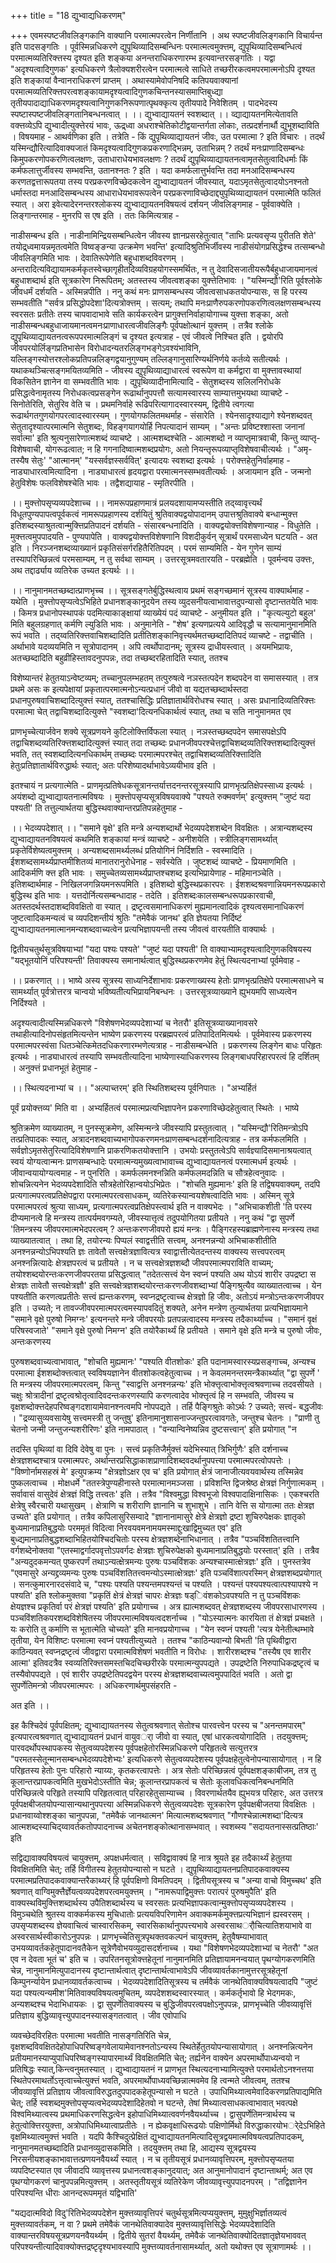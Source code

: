 +++
title = "18 द्युभ्वाद्यधिकरणम्"

+++
एवमस्पष्टजीवलिङ्गकानि वाक्यानि परमात्मपरत्वेन निर्णीतानि । अथ स्पष्टजीवलिङ्गकानि विचार्यन्त इति पादसङ्गतिः । पूर्वस्मिन्नधिकरणे द्युपृथिव्यादिसम्बन्धिनः परमात्मत्वमुक्त्तम्, द्युपृथिव्यादिसम्बन्धित्वं परमात्मव्यतिरिक्त्तस्य दृश्यत इति शङ्कया अनन्तराधिकरणारम्भ इत्यवान्तरसङ्गतिः । यद्वा "अदृश्यत्वादिगुणक' इत्यधिकरणे त्रैलोक्यशरीरत्वेन परमात्मत्वे साधिते तच्छरीरकत्वमपरमात्मनोऽपि दृश्यत इति शङ्कायां वैन्वानराधिकरणं प्राप्तम् । अथास्यामेवोपनिषदि कतिपयवाक्यानां परमात्मव्यतिरिक्त्तपरत्वशङ्कायामदृश्यत्वादिगुणकचिन्तनस्यासमाप्तिबुध्द्या तृतीयपादाद्याधिकरणमदृश्यत्वानिगुणकनिरूपणात्पृथक्कृत्य तृतीयपादे निवेशितम् । पादभेदस्य स्पष्टास्पष्टजीवलिङ्गतानिबन्धनत्वात् । ।। द्युभ्वाद्यायतनं स्वशब्दात् ।। व्द्याद्यायतनमित्येतावति वक्त्तव्येऽपि द्युभ्वादीत्युक्त्तेरयं भावः, ऊद्र्ध्वा अधराश्चेतिकोटीद्वयान्तर्गता लोकाः, तत्प्रदर्शनार्थौ द्युभूशब्दाविति । विषयमाह - आथर्वणिका इति । तत्रेति - किं द्युपृथिव्याद्यायतनं जीवः, उत परमात्मा ? इति विचारः । तदर्थं यस्मिन्द्यौरित्यादिवाक्यजातं किमदृश्यत्वादिगुणकप्रकरणाद्भिन्नम्, उताभिन्नम् ? तदर्थं मनःप्राणादिसम्बन्धः किमुपकरणोपकरणित्वलक्षणः, उताधाराधेयभावलक्षणः ? तदर्थं द्युपृथिव्याद्यायतनत्वामृतसेतुत्वादिधर्माः किं कर्मफलात्तुर्जीवस्य सम्भवन्ति, उतानश्नतः ? इति । यदा कमर्फलात्तुर्भवन्ति तदा मनआदिसम्बन्धस्य करणतद्वत्तारूपतया तस्य परप्रकरणविच्छेदकत्वेन द्युभ्वाद्यायतनं जीवस्यात्, यदाऽमृतसेतुत्वादयोऽनश्नतो धर्मास्तदा मनआदिसम्बन्धस्य आधाराधेयभावरूपत्वेन परप्रकरणाविच्छेदाद्द्युपृथिव्याद्यायतनं परमात्मेति फलितं स्यात् । अरा इवेत्यादेरनन्तरश्लोकस्य द्युभ्वाद्यायतनविषयत्वं दर्शयन् जीवलिङ्गमाह - पूर्ववाक्येति । लिङ्गान्तरमाह - मुनरपि स एष इति । ततः किमित्यत्राह -

नाडीसम्बन्ध इति । नाडीनामिन्द्रियसम्बन्धित्वेन जीवस्य ज्ञानप्रसरहेतुत्वात् "ताभिः प्रत्यवसृप्य पुरीतति शेते' तयोद्र्ध्वमायन्नमृतत्वमेति विष्वङ्ङन्या उत्क्रमेण भवन्ति' इत्यादिश्रुतिभिर्जीवस्य नाडीसंयोगप्रसिद्धेश्च तत्सम्बन्धो जीवलिङ्गमिति भावः । देवातिरूपेणेति बहुधाशब्दविवरणम् । अन्तरादित्यविद्यायामकर्मकृतस्वेच्छागृहीतदिव्यविग्रहयोगस्समर्थितः, न तु देवादिसजातीयरूपैर्बहुधाजायमानत्वं बहुधाशब्दार्थ इति सूत्रकारेण निरूपितम्; अतस्तस्य जीवत्वशङ्का युक्त्तेतिभावः । "यस्मिन्द्यौ'रिति पूर्वश्लोके जीवधर्मं दर्शयति - अस्मिन्नपीति । ननु कथं मनः प्राणसम्बन्धस्य जीवत्वसाधकतयोपन्यासः, स हि परस्य सम्भवतीति "सर्वत्र प्रसिद्धोपदेशा'दित्यत्रोक्त्तम् । सत्यम्; तथापि मनःप्राणैरुपकरणोपकरणित्वलक्षणसम्बन्धस्य स्वरसतः प्रतीतेः तस्य चापवादाभावे सति कार्यकरत्वेन प्रागुक्त्तनिर्वाहायोगाच्च युक्त्ता शङ्का, अतो नाडीसम्बन्धबहुधाजायमानत्वमनःप्राणाधारत्वजीवलिङ्गैः पूर्वपक्षोत्थानं युक्त्तम् । तत्रैव श्लोके द्युपृथिव्याद्यायतनत्वरूपपरमात्मलिङ्गं च दृश्यत इत्यत्राह - एवं जीवत्वे निश्चित इति । द्वयोरपि जीवपरयोर्लिङ्गप्रतिभासेन विरोधादन्यतरलिङ्गभङ्गेऽवश्यंभाविनि, यल्लिङ्गस्योत्तरश्लोकप्रतिपन्नलिङ्गद्वयानुगुण्यम् तल्लिङ्गानुसारिण्यर्थनिर्णये कर्तव्ये सतीत्यर्थः । यथाकथञ्चित्सङ्गमयितव्यमिति - जीवस्य द्युपृथिव्याद्याधारत्वं स्वरूपेण वा कर्मद्वारा वा मुक्त्तावस्थायां विकसितेन ज्ञानेन वा सम्भवतीति भावः । द्युपृथिव्यादीनामित्यादि - सेतुशब्दस्य सलिलनिरोधके प्रसिद्धत्वेनामृतस्य निरोधकत्वप्रसङ्गेन रूढार्थानुपपत्तौ सत्यामस्वारस्य साम्यात्तमुभयथा व्याचष्टे - सिनोतेरिति, सेतुरिव वेति च । प्रथमनिर्वाहे रूढिपरित्यागादस्वारस्यम्, द्वितीये त्वगत्या रूढार्थगतगुणयोगपरत्वादस्वारस्यम् । गुणयोगफलितमथर्माह - संसारेति । श्येनसादृश्याद्यागे श्येनशब्दवत् सेतुतादृश्यात्परमात्मनि सेतुशब्दः, विहङ्गयागयोर्हि निपत्यादानं साम्यम् । "अन्तः प्रविष्टश्शास्ता जनानां सर्वात्मा' इति श्रुत्यनुसारेणात्मशब्दं व्याचष्टे । आत्मशब्दश्चेति - आत्मशब्दो न व्याप्तृमात्रवाची, किन्तु व्याप्तृ-विशेषवाची, योगरूढत्वात; न हि गगनादिष्वात्मशब्दप्रयोगः, अतो नियन्तृरूपव्याप्तृविशेषवाचीत्यर्थः । "अमृ-तस्यैष सेतुः' "आत्मानम्' "यस्सर्वज्ञस्सर्ववित्' इत्यादयः स्वशब्दा इत्यर्थः । परोक्त्तहेतुनिर्वाहमाह - नाड्याधारत्वमित्यादिना । नाड्याधारत्वं हृदयद्वारा परमात्मनस्सम्भवतीत्यर्थः । अजायमान इति - जन्मनो हेतुविशेषः फलविशेषश्चेति भावः । तद्वैशद्यायाह - स्मृतिरपीति ।

।। मुक्त्तोपसृप्यव्यपदेशाच्च ।। नामरूपप्रहाणमात्रं प्रलयदशायामप्यस्तीति तद्य्वावृत्त्यर्थं विधूतपुण्यपापत्वपूर्वकत्वं नामरूपप्रहाणस्य दर्शयितुं श्रुतिवाक्यद्वयोपादानम् उपात्तश्रुतिवाक्ये बन्धान्मुक्त्त इतिशब्दस्याश्रुतत्वान्मुक्त्तिप्रतिपादनं दर्शयति - संसारबन्धनादिति । वाक्यद्वयोक्त्तविशेषणान्याह - विधुतेति । मुक्त्तत्वमुपपादयति - पुण्यपापेति । वाक्यद्वयोक्त्तविशेषणानि विशदीकुर्वन् सूत्रार्थं परमसाध्येन घटयति - अत इति । निरञ्जनशब्दव्याख्यानं प्रकृतिसंसर्गरहितैरितिपदम् । परमं साम्यमिति - येन गुणेन साम्यं तस्यापरिच्छिन्नत्वं परमसाम्यम्, न तु सर्वथा साम्यम् । उत्तरसूत्रमवतारयति - परब्रह्मेति । पूवर्मन्वय उक्त्तः, अथ तद्दार्ढ्याय व्यतिरेक उच्यत इत्यर्थः ।।

।। नानुमानमतच्छब्दात्प्राणभृच्च ।। सूत्रसङ्गतेर्बुद्धिस्थत्वाय प्रथमं सङ्गच्छमानं सूत्रस्य वाक्यार्थमाह - यथेति । मुक्त्तोपसृप्यत्वेऽभिहिते प्रधानशङ्कानुदयेन तस्य व्युदसनीयत्वाभावात्तदुपन्यासो दृष्टान्ततयेति भावः । किमत्र प्रधानोपस्थापकं पदमित्याकाङ्क्षायां व्याख्येयं पदं व्याचष्टे - अनुमीयत इति । "कृत्यल्युटो बहुल' मिति बहुलग्रहणात् कर्मणि ल्युडिति भावः । अनुमानेति - "शेष' इत्यणप्रत्यये आदिवृद्धौ च सत्यामानुमानमिति रूपं भवति । तद्य्वतिरिक्त्तवाचिशब्दादिति प्रतीतिशङ्कानिवृत्त्यर्थमतच्छब्दादितिपदं व्याचष्टे - तद्वाचीति । अर्थाभावे यदव्ययमिति न सूत्रोपादानम् । अपि त्वर्थोपादानम्; सूत्रस्य द्राधीयस्त्वात् । अयमभिप्रायः, अतच्छब्दादिति बहुव्रीहिस्तावदनुपपन्नः, तदा तच्छब्दरहितादिति स्यात्, ततश्च

विशेष्यान्तरं हेतुतयाऽन्वेष्टव्यम्; तच्चानुपलम्भहतम् तत्पुरुषत्वे नञस्तत्पदेन शब्दपदेन वा समासस्यात् । तत्र प्रथमे असः क इत्यपेक्षायां प्रकृतात्परमात्मनोऽन्यत्प्रधानं जीवो वा यद्यतच्छब्दार्थस्तदा प्रधानपुरुषवाचिशब्दादित्युक्त्तं स्यात्, ततश्चासिद्धिः प्रतिज्ञातार्थविरोधश्च स्यात् । असः प्रधानादिव्यतिरिक्त्तः परमात्मा चेत् तद्वाचिशब्दादित्युक्त्ते "स्वशब्दा'दित्यनधिकार्थत्वं स्यात्, तथा च सति नानुमानमत एव

प्राणभृच्चेत्यार्जवेन शक्ये सूत्रप्रणयने कुटिलोक्त्तिर्विफला स्यात् । नञस्तच्छब्दपदेन समासपक्षेऽपि तद्वाचिशब्दव्यतिरिक्त्तशब्दादित्युक्त्तं स्यात् तदा तच्छब्दः प्रधानजीवपरश्चेत्तद्वाचिशब्दव्यतिरिक्त्तशब्दादित्युक्त्तं भवति, तत् स्वशब्दादित्यनधिकार्थम् तच्छब्दः परमात्मपरश्चेत् तद्वाचिशब्दव्यतिरिक्त्तादिति हेतुःप्रतिज्ञातार्थविरुद्धार्थः स्यात्; अतः परिशेष्यादर्थाभावेऽव्ययीभाव इति ।

इतश्चायं न प्रत्यगात्मेति - प्राणमृत्प्रतिषेधकसूत्रानन्तर्यात्तदनन्तरसूत्रस्यापि प्राणभृत्प्रतिक्षेपस्साध्य इत्यर्थः । अयंशब्दो द्युभ्वाद्यायतनात्मविषयः । मुक्त्तोपसृप्यसूत्रविषयवाक्ये "पश्यते रुक्मवर्णम्' इत्युक्त्तम् "जुष्टं यदा पश्यती' ति तत्तुल्यार्थतया बुद्धिस्थवाक्यान्तरप्रतिपन्नहेतुमाह -

।। भेदव्यपदेशात् ।। "समाने वृक्षे' इति मन्त्रे अन्यशब्दार्थो भेदव्यपदेशशब्देन विवक्षितः । अत्रान्यशब्दस्य द्युभ्वाद्यायतनविषयत्वं कथमिति शङ्कायां मन्त्रं व्याचष्टे - अनीशयेति । स्त्रीलिङ्गसामर्थ्यात् प्रकृतेर्विशेष्यत्वमुक्त्तम् । अन्यशब्दसामर्थ्यलब्धं प्रतियोगिनं निर्दिशति - स्वस्मादिति । ईशशब्दसामर्थ्यप्राप्तमीशितव्यं मानातरानुरोधेनाह - सर्वस्येति । जुष्टशब्दं व्याचष्टे - प्रियमाणमिति । आदिकर्मणि क्त्त इति भावः । समुच्चेतव्यसामर्थ्यप्राप्तश्चशब्द इत्यभिप्रायेणाह - महिमानञ्चेति । इतिशब्दार्थमाह - निखिलजगन्नियमनरूपमिति । इतिशब्दो बुद्धिस्थप्रकारपरः । ईशशब्दश्रवणान्नियमनरूपप्रकारो बुद्धिस्थ इति भावः । यत्तदोर्नित्यसम्बन्धादाह - तदेति । इतिशब्दःकालसम्बन्धरूपप्रकारवाची, अतस्तदर्थस्तदाशब्दविवक्षितो वा स्यात् । द्रष्टृत्वसमानाधिकरणं मुह्यमानत्वादिकं दृश्यत्वसमानाधिकरणं जुष्टत्वादिकमन्यत्वं च व्यपदिशन्तीयं श्रुतिः "तमेवैकं जानथ' इति ज्ञेयतया निर्दिष्टं द्युभ्वाद्यायतनमात्मानमन्यशब्दवाच्यत्वेन प्रत्यभिज्ञापयन्ती तस्य जीवत्वं वारयतीति वाक्यार्थः ।

द्वितीयचतुर्थसूत्रविषयाभ्यां "यदा पश्यः पश्यते' "जुष्टं यदा पश्यती' ति वाक्याभ्यामदृश्यत्वादिगुणकविषयस्य "यद्भूतयोनिं परिपश्यन्ती' तिवाक्यस्य समानार्थत्वात् बुद्धिस्थप्रकरणमेव हेतुं स्थित्यदनाभ्यां पूर्वमेवाह -

।। प्रकरणात् ।। भाष्ये अस्य सूत्रस्य साध्यनिर्देशाभावः प्रकरणाख्यस्य हेतोः प्राणभृत्प्रतिक्षेपे परमात्मसाधने च सामर्थ्यात् पूर्वत्रोत्तरत्र चान्वयो भविष्यतीत्यभिप्रायनिबन्धनः । उत्तरसूत्रव्याख्याने ह्युभयमपि साध्यत्वेन निर्दिश्यते ।

अदृश्यत्वादीत्यस्मिन्नधिकरणे "विशेषणभेदव्यपदेशाभ्यां च नेतरौ' इतिसूत्रव्याख्यानावसरे तथाहीत्यादिनोपसंहृतमित्यन्तेन भाष्येण प्रकरणस्य परब्रह्मपरत्वं प्रतिपादितमित्यर्थः । पूर्वमेवास्य प्रकरणस्य परमात्मपरस्वंसा धितञ्चेत्किमेतदधिकरणारम्भणेत्यत्राह - नाडीसम्बन्धेति । प्रकरणस्य लिङ्गेन बाधः परिहृतः इत्यर्थः । नाड्याधारत्वं तस्यापि सम्भवतीत्यादिना भाष्येणास्याधिकरणस्य लिङ्गबाधपरिहारपरत्वं हि दर्शितम् । अनुक्त्तं प्रधानभूतं हेतुमाह -

।। स्थित्यदनाभ्यां च ।। "अल्पाच्तरम्' इति स्थितिशब्दस्य पूर्वनिपातः । "अभ्यर्हितं

पूर्वं प्रयोक्त्तव्य' मिति वा । अभ्यर्हितत्वं परमात्मप्रत्यभिज्ञापनेन प्रकरणाविच्छेदहेतुत्वात् स्थितेः । भाष्ये

श्रुतिक्रमेण व्याख्यातम्, न पुनस्सूक्रमेण, अस्मिन्मन्त्रे जीवस्यापि प्रस्तुतत्वात् । "यस्मिन्द्यौ'रितिमन्त्रोऽपि तत्प्रतिपादकः स्यात्, अत्रादनशब्दवाच्यभागोपकरणमनःप्राणसम्बन्धदर्शनादित्यत्राह - तत्र कर्मफलमिति । सर्वज्ञोऽमृतसेतुरित्यादिविशेषणानि प्राकरणिकतयोक्त्तानि । उभयोः प्रस्तुतत्वेऽपि सार्वज्ञ्यादिसमानाश्रयत्वात् स्वयं योग्यत्वान्मनः प्राणसम्बन्धादेः परमात्मन्यमुख्यत्वाभावाच्च द्युभ्वाद्यायतनत्वं परमात्मधर्म इत्यर्थः । जीवान्वयायोग्यत्वमाह - न पुनरिति । कमर्फलमनश्नन्निति कर्मफलमदन्निति च सौत्रहेत्वनुवादः । शोचन्नित्यनेन भेदव्यपदेशादिति सौत्रहेतोरिहान्वयोऽभिप्रेतः । "शोचति मुह्यमानः' इति हि तद्विषयवाक्यम्, तदपि प्रत्यगात्मपरत्वप्रतिक्षेपद्वारा परमात्मपरत्वसाधकम्, व्यतिरेकस्यान्वयशेषत्वादिति भावः । अस्मिन् सूत्रे परमात्मपरत्वं श्रुत्या साध्यम्, प्रत्यगात्मपरत्वप्रतिक्षेपस्त्वार्थ इति न वाक्यभेदः । "अभिचाकशीती 'ति परस्य दीप्यमानत्वे हि मन्त्रस्य तात्पर्यमवगम्यते, जीवस्यात्तृत्वं तदुपयोगितया प्रतीयते । ननु कथं "द्वा सुपर्णे 'तिमन्त्रस्य जीवपरमात्मभेदपरत्वम् ? अन्तःकरणजीवपरो ह्ययं मन्त्रः । पैङ्गिरहस्यब्राह्मणेनास्य मन्त्रस्य तथा व्याख्यातत्वात् । तथा हि, तयोरन्यः पिप्पलं स्वाद्वत्तीति सत्त्वम्, अनश्नन्नन्यो अभिचाकशीतीति अनश्नन्नन्योऽभिपश्यति ज्ञः तावेतौ सत्त्वक्षेत्रज्ञावित्यत्र स्वाद्वात्तीत्येतदन्तस्य वाक्यस्य सत्त्वपरत्वम् अनश्नन्नित्यादेः क्षेत्रज्ञपरत्वं च प्रतीयते । न च सत्त्वक्षेत्रज्ञशब्दौ जीवपरमात्मपराविति वाच्यम्; तयोश्शब्दयोरन्तःकरणजीवपरतया प्रसिद्धत्वात् "तदेतत्सत्त्वं येन स्वप्नं पश्यति अथ योऽयं शारीर उपद्रष्टा स क्षेत्रज्ञः तावेतौ सत्त्वक्षेत्रज्ञौ' इति सत्त्वक्षेत्रज्ञशब्दयोरन्तःकरणजीवशब्दाभ्यां पैङ्गिश्रुत्यैव व्याख्यातत्वाच्च । येन पश्यतीति करणत्वप्रतीतेः सत्त्वं ह्यन्तःकरणम्, स्वप्नद्रष्टृत्वाच्च क्षेत्रज्ञो हि जीवः, अतोऽयं मन्त्रोऽन्तःकरणजीवपर इति । उच्यते; न तावज्जीवपरमात्मपरत्वमस्यापवदितुं शक्यते, अनेन मन्त्रेण तुल्यार्थतया प्रत्यभिज्ञायमाने "समाने वृक्षे पुरुषो निमग्नः' इत्यनन्तरे मन्त्रे जीवपरयोः प्रतपन्नत्वादस्य मन्त्रस्य तदैकार्थ्याच्च । "समानं वृक्षं परिषस्वजाते' "समाने वृक्षे पुरुषो निमग्न' इति तयोरैकार्थ्यं हि प्रतीयते । समाने वृक्षे इति मन्त्रे च पुरुषो जीवः, अन्तःकरणस्य

पुरुषशब्दवाच्यत्वाभावात्, "शोचति मुह्यमानः' "पश्यति वीतशोकः' इति पदानामस्वारस्यप्रसङ्गाच्च, अन्यश्च परमात्मा ईशशब्दोक्त्तत्वात् स्वविषयज्ञानेन वीतशोकत्वहेतुत्वाच्च । न केवलमनन्तरमन्त्रैकार्थ्यात् "द्वा सुपर्णे ' ति मन्त्रस्य जीवपरमात्मपरत्वम्, किन्तु "स्वाद्वत्ति अनश्नन्नन्यः' इति भोक्त्तृत्वाभोक्त्तृत्वश्रवणाच्च तदवसीयते । चक्षुः श्रोत्रादीनां द्रष्टृत्वश्रोतृत्वादिवदन्तःकरणस्यापि करणत्वादेव भोक्त्तृत्वं हि न सम्भवति, जीवस्य च वृक्षशब्दोक्त्तदेहपरिष्वङ्गदशायामेवानश्नत्वमपि नोपपद्यते । तर्हि पैङ्गिश्रुतेः कोऽर्थः ? उच्यते; सत्त्वं- बद्धजीवः । "द्रव्यासुव्यवसायेषु सत्त्वमस्त्री तु जन्तुषु' इतिनामानुशासनाज्जन्तुपरत्वावगतेः, जन्तुश्च चेतनः । "प्राणी तु चेतनो जन्मी जन्तुजन्यशरीरिणः' इति नामपाठात् । "वन्यान्विनेष्यन्निव दुष्टसत्त्वान्' इति प्रयोगात् "न

तदस्ति पृथिव्यां वा दिवि देवेषु वा पुनः । सत्त्वं प्रकृतिजैर्मुक्त्तं यदेभिस्यात् त्रिभिर्गुणैः' इति दर्शनाच्च क्षेत्रज्ञशब्दश्चात्र परमात्मपरः, अर्थान्तरप्रसिद्धाकाशप्राणादिशब्दवदर्थानुपपत्त्या परमात्मपरत्वोपपत्तेः । "विष्णोर्नामसहस्रं मे' इत्युपक्रम्य "क्षेत्रज्ञोऽक्षर एव च' इति प्रयोगात् क्षेत्रं जानाजीत्यवयवार्थस्य तस्मिन्नेव पुष्कलत्वाच्च । मोक्षधर्मे "ततस्त्रेपुण्यहीनास्ते परमात्मानमञ्जसा । प्रविशन्ति द्विजश्रेष्ठ क्षेत्रज्ञं निर्गुणात्मकम् । सर्वावासं वासुदेवं क्षेत्रज्ञं विद्धि तत्त्वतः' इति । तत्रैव "विश्वमुद्धा विश्वभूजो विश्वपादाक्षिनासिकः । एकश्चरति क्षेत्रेषु स्वैरचारी यथासुखम् । क्षेत्राणि च शरीराणि ज्ञानानि च शुभाशुभे । तानि वेत्ति स योगात्मा ततः क्षेत्रज्ञ उच्यते' इति प्रयोगात् । तत्रैव कपिलासुरिसम्वादे "ज्ञानानामासुरे क्षेत्रे क्षेत्रज्ञो द्रष्टा शुचिरुपेक्षकः ज्ञातृको बुध्यमानाप्रतिबुद्धयोः परममृतं विदित्वा निरवयवमनामयमस्माद्दुःखाद्विमुच्यत एव' इति बुध्द्यमानाप्रतिबुद्धशब्दाभिहितयोश्चिदचितोः परस्य क्षेत्रज्ञशब्देनाभिधानात् । तत्रैव "पञ्चविंशतितत्त्वानि वर्गशब्देनोक्तवा "एतस्माद्वर्गादपवृत्तोऽपवर्गदः क्षेत्रज्ञः शुचिरुपेक्षको बुध्यमानाप्रतिबुद्धयोः परस्तात्' इति । तत्रैव "अन्यदुदकमन्यत् पुष्करपर्णं तथाऽन्यत्क्षेत्रमन्यः पुरुषः पञ्चविंशकः अन्यश्चास्मात्क्षेत्रज्ञः' इति । पुनस्तत्रेव "एवमासुरे अन्यद्द्रव्यमन्यः पुरुषः पञ्चविंशतितत्त्वमन्योऽस्मात्क्षेत्रज्ञः' इति पञ्चविंशात्परस्मिन् क्षेत्रज्ञशब्दप्रयोगात् । सनत्कुमारनारदसंवादे च, "पश्यः पश्यति पश्यन्तमपश्यन्तं च पश्यति । पश्यन्तं पश्यपश्यत्वात्पश्यापश्ये न पश्यति' इति श्लोकमुक्तवा "प्रकृतिं क्षेत्रं क्षेत्रज्ञं चापरः क्षेत्रज्ञः षड्िवंशकोऽवपश्यति न तु पञ्चविंशकः क्षेयज्ञश्च प्रकृतिर्वा परं क्षेत्रज्ञं पश्यति' इति प्रयोगाच्च । अत्र ह्यात्मशब्दवत् क्षेत्रज्ञशब्दस्य जीवपरसाधारणस्य । पञ्चविंशतिकपरशब्दविशेषितस्य जीवपरमात्मविषयत्वदशर्नाच्च । "योऽस्यात्मनः कारयिता तं क्षेत्रज्ञं प्रचक्षते । यः करोति तु कर्माणि स भूतात्मेति चोच्यते' इति मानवप्रयोगाच्च । "येन स्वप्नं पश्यती 'त्यत्र येनेतीत्थम्भावे तृतीया, येन विशिष्टः परमात्मा स्वप्नं पश्यतीत्युच्यते । ततश्च "काठिन्यवान्यो बिभती 'ति पृथिवीद्वारा काठिन्यवत् स्वप्नद्रष्टृत्वं जीवद्वारा परमात्मविशेषणं भवतीति न विरोधः । शारीरशब्दश्च "तस्यैष एव शारीर आत्मा' इतिवदत्रैव स्वव्यतिरिक्त्तसमस्तचिदचिच्छरीरके परमात्मन्युपपद्यते । उपद्रष्टेति निरुपाधिकद्रष्टृत्वं च तस्यैवोपपद्यते । एवं शारीर उपद्रष्टेतिपदद्वयेन परस्य क्षेत्रज्ञशब्दवाच्यत्वमुपपादितं भवति । अतो द्वा सुपर्णेतिमन्त्रो जीवपरमात्मपरः । अधिकरणार्थमुपसंहरति -

अत इति ।।

इह कैश्चिदेवं पूर्वपक्षितम्; द्युभ्वाद्यायतनस्य सेतुत्वश्रवणात् सेतोश्च पारवत्त्वेन परस्य च "अनन्तमपारम्" इत्यपारत्वश्रवणात् द्युभ्वाद्यायतनं प्रधानं वायुवर्ा जीवो वा स्यात्, एषां धारकत्वयोगादिति । तदयुक्त्तम्; पारवदर्थोपस्थापकस्य सेतुत्वव्यपदेशस्य पूर्वपक्षहेतोरस्मिन्नधिकरणे परिहृतत्वे सत्युत्तरत्र "परमतस्सेतून्मानसम्बन्धभेदव्यपदेशेभ्यः' इत्यधिकरणे सेतुत्वव्यपदेशस्य पूर्वपक्षहेतुत्वेनोपन्यासायोगात् । न हि परिहृतस्य हेतोः पुनः परिहारो न्याय्यः, कृतकरत्वापत्तेः । अत्र सेतोः परिच्छिन्नत्वं पूर्वपक्षशङ्काबीजम्, तत्र तु कूलान्तरप्रापकत्वमिति मुखभेदोऽस्तीति चेन्न; कूलान्तरप्रापकत्वं च सेतोः कूलावधिकत्वनिबन्धनमिति परिच्छिन्नत्वे परिहृते तस्यापि परिहृतत्वात् परिहारहेतुसाम्याच्च । विवरणार्थतयैव ह्युभयत्र परिहारः, अत उत्तरत्र पूर्वपक्षबीजतयोपन्यासान्यथानुपपत्त्या अस्मिन्नधिकरणे सेतुत्वव्यपदेशः सूत्रकारेण पूर्वपक्षबीजतया विवक्षितः । प्रधानवाय्वोश्शङ्का चानुपपन्ना, "तमेवैकं जानथात्मन' मित्यात्मशब्दश्रवणात् "गौणश्चेन्नात्मशब्दा'दित्यत्र आत्मशब्दस्याचिद्य्वावर्तकतोपपादनाच्च अचेतनशङ्कोत्थानासम्भवात् । स्वशब्स्य "सदायतनास्सत्प्रतिष्ठाः' इति

सद्विद्यावाक्यविषयत्वं चायुक्त्तम्, अपक्षधर्मत्वात् । सविद्वावाक्यं हि नात्र श्रूयते इह तदैकार्थ्यं हेतुतया विवक्षितमिति चेत्; तर्हि विगीतस्य हेतुतयोपन्यासो न घटते । द्युपृथिव्याद्यायतनप्रतिपादकवाक्यस्य परमात्मप्रतिपादकवाक्यान्तरैकाथ्यर्ं हि पूर्वपक्षिणो विमतिपदम् । द्वितीयसूत्रस्य च "अन्या वाचो विमुच्चथ' इति श्रवणात् वाग्विमुक्त्तैर्ज्ञेयत्वव्यपदेशपरत्वमयुक्त्तम् । "नामरूपाद्विमुक्त्तः परात्परं पुरुषमुपैति' इति वाक्यस्थविमुक्त्तिशब्दार्थस्य उपैतिशब्दार्थस्य च स्वरसतः प्रत्यभिज्ञापकत्वान्मुक्त्तोपसृप्यव्यपदेशस्य । विमुञ्चथेति श्रुतस्य वाक्कर्मकस्य मुचिधातोः प्रत्ययविपरिणामेन अवाक्कमर्कमुक्त्तप्रत्यभिज्ञानं ह्यस्वरसम् । उपसृप्यशब्दस्य ज्ञेयवाचित्वं चास्वारसिकम्, स्वारसिकार्थानुपपत्त्यभावे अस्वरसाथर्ौचित्यातिशयाभावे वा अस्वरसार्थस्वीकारोऽनुपपन्नः । प्राणभृच्चेतिसूत्रपृथक्तवकल्पनं चायुक्त्तम्, हेतुवैषम्याभावात् उभयव्यावर्तकहेतूपादानवतैकेन सूत्रेणैवोभयव्युदासदर्शनाच्च । यथा "विशेषणभेदव्यपदेशाभ्यां च नेतरौ' "अत एव न देवता भूतं च' इति च । उपरितनसूत्रोक्त्तहेतूनां नानुमानमिति प्रतिज्ञायामनन्वयात् पृथग्योगकरणमिति चेन्न, नानुमानमित्युपादानस्य दृष्टान्तार्थत्वात् दृष्टान्तार्थत्वाभावेऽपि जीवव्यावर्तकानामुत्तरसूत्रहेतूनां किम्पुनर्न्यायेन प्रधानव्यावर्तकत्वाच्च । भेदव्यपदेशादितिसूत्रस्य च तर्मवैकं जानथेतिवाक्यविषयत्वादपि "जुष्टं यदा पश्यत्यन्यमीश'मितिवाक्यविषयत्वमुचितम्, व्यपदेशशब्दस्वारस्यात् । कर्मकर्तृभावो हि भेदगमकः, अन्यशब्दश्च भेदाभिधायकः । द्वा सुपर्णेतिवाक्यस्य च बुद्धिजीवपरत्वपक्षोऽनुपपन्नः, प्राणभृच्चेति जीवव्यावृत्तिं प्रतिज्ञाय बुद्धिव्यावृत्त्युपपादनस्यासङ्गतत्वात् । जीव एवोपाधि

व्यवच्छेदविरहितः परमात्मा भवतीति नासङ्गतिरिति चेन्न, वृक्षशब्दविवक्षितदेहोपाधिपरिष्वङ्गवेलायामेवानश्नतोऽन्यस्य स्थितेर्हेतुतयोपन्यासायोगात् । अनश्नन्नित्यनेन प्रतीयमानस्याप्युपाधिपरिष्वङ्गस्यापारमार्थ्यं विवक्षितमिति चेत्; तर्ह्यनेन वाक्येन अपरमार्थोपाध्यन्वयो न प्रतिषिद्धः स्यात्,किन्त्वनुमतस्यात् । द्युभ्वाद्यायतनं न प्राणभृत स्थित्यदनाभ्यामित्युक्त्ते परमार्थतोऽनश्नत्तया स्थितेपरमाथर्तोऽत्तृत्वाच्चेत्युक्त्तं भवति, अपरमार्थोपाध्यवच्छिन्नात्मवमेव हि त्वन्मते जीवत्वम्, ततश्च जीवव्यावृत्तिं प्रतिज्ञाय जीवत्वाविरुद्धतदुपपादकहेतूपन्यासो न घटते । उपाधिमिथ्यात्वमेवादिकरणप्रतिपाद्यमिति चेत्; तर्हि स्वशब्दमुक्त्तोपसृप्यत्वभेदव्यपदेशादिहेतवो न घटन्ते, तेषां मिथ्यात्वसाधकत्वाभावात् भवत्पक्षे विश्वमिथ्यात्वस्य प्रथमाधिकरणसिद्धत्वेन इहोपाधिमिथ्यात्ववर्णनवैयर्थ्याच्च । द्वासुपर्णेतिमन्त्रार्थस्य च हेतुत्वोक्त्तिरयुक्त्ता, अत्रोपाधिमिथ्यात्वाप्रतीतेः । न ह्येकवृक्षाधिरूढयोः पक्षिणोर्मिथो विरुद्धाकारयोभर्ेदेऽभिहिते वृक्षमिथ्यात्वमुक्त्तं भवति । यदपि कैश्चिदुत्प्रेक्षितं द्युभ्वाद्यायतनमित्यादिसूत्रद्वयमात्मविषयत्वप्रतिपादकम्, नानुमानमतच्छब्दादिति प्रधानव्युदासकमिति । तदयुक्त्तम् तथा हि, आद्यस्य सूत्रद्वयस्य निरसनीयशङ्काभावात्तत्प्रणयनवैयर्थ्यं स्यात् । न च तृतीयसूत्रं प्रधानव्यावृत्तिपरम्, मुक्त्तोपसृप्यतया व्यपदिष्टस्यात एव जीवादपि व्यावृत्तस्य प्रधानत्वशङ्कानुदयात्; अत आनुमानोपादानं दृष्टान्ताथर्म्; अत एव पृथग्योगकरणं चानुपपन्नमित्युक्त्तम् । अतस्तृतीयसूत्रं व्यतिरेकेण जीवव्यावृत्त्युपपादनपरम् । "तद्विज्ञानेन परिपश्यन्ति धीराः आनन्दरूपममृतं यद्विभाति'

"यद्यदात्मविदो विदु'रितिभेदव्यपदेशेन मुक्त्तव्यावृत्तिपरं चतुर्थसूत्रमित्यप्ययुक्त्तम्, मुमुक्षुभिर्ज्ञातव्यत्वं मुक्त्तव्यावर्तकम्, न वा ? प्रथमे तमेवैकं जानथेतिवाक्यादेव मुक्त्तव्यावृत्तिसिद्धेः भेदव्यपदेशादिति वाक्यान्तरविषयसूत्रप्रणयनवैयर्थ्यम् । द्वितीये सुतरां वैयर्थ्यम्, तमेवैकं जानथेतिवाक्योदितज्ञातृज्ञेयभाववत् परिपश्यन्तीत्यादिवाक्योक्त्तद्रष्टृदृश्यभावस्यापि मुक्त्तव्यावर्तनासामर्थ्यात्, अतो यथोक्त्त एव सूत्राणामर्थः ।।

